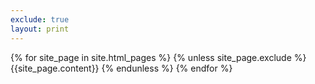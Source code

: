 ```yaml
---
exclude: true
layout: print
---
```

<!-- dynamic combine all other md contents except itself -->
<!-- inspired from https://codana.me/2014/06/16/excluding-pages-from-top-navigation-in-jekyll/ -->
{% for site_page in site.html_pages %}
  {% unless site_page.exclude %}
    {{site_page.content}}
  {% endunless %}
{% endfor %}
